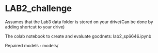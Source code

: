# LAB2_challenge

Assumes that the Lab3 data folder is stored on your drive(Can be done by adding shortcut to your drive)

The colab notebook to create and evaluate goodnets: lab2_sp6646.ipynb

Repaired models : models/

